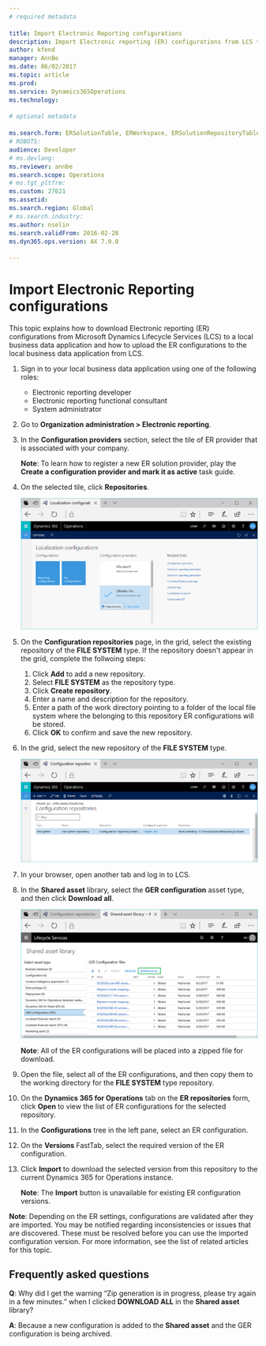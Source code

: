 ```yaml
---
# required metadata

title: Import Electronic Reporting configurations
description: Import Electronic reporting (ER) configurations from LCS to a local business data application.
author: kfend
manager: AnnBe
ms.date: 06/02/2017
ms.topic: article
ms.prod: 
ms.service: Dynamics365Operations
ms.technology: 

# optional metadata

ms.search.form: ERSolutionTable, ERWorkspace, ERSolutionRepositoryTable, ERSolutionImport
# ROBOTS: 
audience: Developer
# ms.devlang: 
ms.reviewer: annbe
ms.search.scope: Operations
# ms.tgt_pltfrm: 
ms.custom: 27621
ms.assetid: 
ms.search.region: Global
# ms.search.industry: 
ms.author: nselin
ms.search.validFrom: 2016-02-28
ms.dyn365.ops.version: AX 7.0.0

---
```


# Import Electronic Reporting configurations

This topic explains how to download Electronic reporting (ER) configurations from Microsoft Dynamics Lifecycle Services (LCS) to a local business data application  and how to upload the ER configurations to the local business data application from LCS.

1.  Sign in to your local business data application using one of the following roles:
    * Electronic reporting developer
    * Electronic reporting functional consultant
    * System administrator
2.	Go to **Organization administration > Electronic reporting**.
3.	In the **Configuration providers** section, select the tile of ER provider that is associated with your company.
    
    **Note**: To learn how to register a new ER solution provider, play the **Create a configuration provider and mark it as active** task guide.
4.	On the selected tile, click **Repositories**.

    ![Picture 1](media/ger-providers-tiles.png)

5.	On the **Configuration repositories** page, in the grid, select the existing repository of the **FILE SYSTEM** type. If the repository doesn't appear in the grid, complete the follwoing steps:
    1. Click **Add** to add a new repository.
    2. Select **FILE SYSTEM** as the repository type.
    3. Click **Create repository**.
    4. Enter a name and description for the repository.
    5. Enter a path of the work directory pointing to a folder of the local file system where the belonging to this repository ER configurations will be stored.
    6. Click **OK** to confirm and save the new repository.
6.	In the grid, select the new repository of the **FILE SYSTEM** type.

    ![Picture 2](media/ger-file-repository.png)
    
7.	In your browser, open another tab and log in to LCS.
8. In the **Shared asset** library, select the **GER configuration** asset type, and then click **Download all**.

    ![Picture 3](media/ger-lcs-shared-asset-library.png)
    
    **Note**: All of the ER configurations will be placed into a zipped file for download.
    
9.	Open the file, select all of the ER configurations, and then copy them to the working directory for the **FILE SYSTEM** type repository.
10.	On the **Dynamics 365 for Operations** tab on the **ER repositories** form, click **Open** to view the list of ER configurations for the selected repository.
11.	In the **Configurations** tree in the left pane, select an ER configuration.
12.	On the **Versions** FastTab, select the required version of the ER configuration.
13.	Click **Import** to download the selected version from this repository to the current Dynamics 365 for Operations instance. 

    **Note**: The **Import** button is unavailable for existing ER configuration versions. 

**Note**: Depending on the ER settings, configurations are validated after they are imported. You may be notified regarding inconsistencies or issues that are discovered. These must be resolved before you can use the imported configuration version. For more information, see the list of related articles for this topic. 

## Frequently asked questions

**Q**: Why did I get the warning “Zip generation is in progress, please try again in a few minutes.” when I clicked **DOWNLOAD ALL** in the **Shared asset** library?

**A**: Because a new configuration is added to the **Shared asset** and the GER configuration is being archived.

